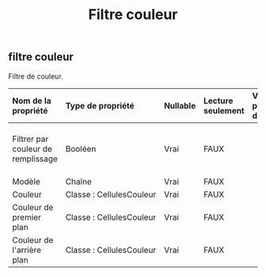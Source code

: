 ﻿---
title: Filtre couleur
second_title: Aspose.Cells Cloud Documen
type: docs
url: /fr/specification/model/colorfilter/
description: "Aspose.Cells Spécification du modèle cloud : ColorFilter. Gérez sans effort Excel et d'autres feuilles de calcul avec des fonctionnalités telles que l'ouverture, la génération, l'édition, le fractionnement, la fusion, la comparaison et la conversion."
weight: 50
---
## **filtre couleur**

 Filtre de couleur.

| Nom de la propriété| Type de propriété| Nullable| Lecture seulement| Valeur par défaut| Description|
|:- |:- |:- |:- |:- |:- |
| Filtrer par couleur de remplissage| Booléen| Vrai| FAUX|| Filtrer par la couleur de remplissage de la cellule.|
| Modèle| Chaîne| Vrai| FAUX|||
| Couleur| Classe : CellulesCouleur| Vrai| FAUX|||
| Couleur de premier plan| Classe : CellulesCouleur| Vrai| FAUX|||
| Couleur de l'arrière plan| Classe : CellulesCouleur| Vrai| FAUX|||

